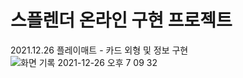 # 스플렌더 온라인 구현 프로젝트

2021.12.26 플레이매트 - 카드 외형 및 정보 구현
![화면 기록 2021-12-26 오후 7 09 32](https://user-images.githubusercontent.com/84632077/147405072-38d53abd-f782-4d4f-94ad-781cdaba713e.gif)
